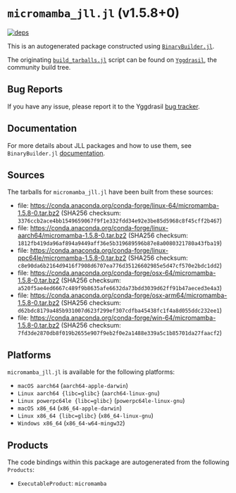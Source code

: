 # `micromamba_jll.jl` (v1.5.8+0)

[![deps](https://juliahub.com/docs/micromamba_jll/deps.svg)](https://juliahub.com/ui/Packages/micromamba_jll/c71yJ?page=2)

This is an autogenerated package constructed using [`BinaryBuilder.jl`](https://github.com/JuliaPackaging/BinaryBuilder.jl).

The originating [`build_tarballs.jl`](https://github.com/JuliaPackaging/Yggdrasil/blob/d38e7f0b5b2e32b44dfcd41d30e3e4a052397fc7/M/micromamba/build_tarballs.jl) script can be found on [`Yggdrasil`](https://github.com/JuliaPackaging/Yggdrasil/), the community build tree.

## Bug Reports

If you have any issue, please report it to the Yggdrasil [bug tracker](https://github.com/JuliaPackaging/Yggdrasil/issues).

## Documentation

For more details about JLL packages and how to use them, see `BinaryBuilder.jl` [documentation](https://docs.binarybuilder.org/stable/jll/).

## Sources

The tarballs for `micromamba_jll.jl` have been built from these sources:

* file: https://conda.anaconda.org/conda-forge/linux-64/micromamba-1.5.8-0.tar.bz2 (SHA256 checksum: `3376ccb2ace4bb1549659067f9f1e332fdd34e92e3be85d5968c8f45cff2b467`)
* file: https://conda.anaconda.org/conda-forge/linux-aarch64/micromamba-1.5.8-0.tar.bz2 (SHA256 checksum: `1812fb419da96af894a9449aff36e5b319689596b87e8a0080321780a43fba19`)
* file: https://conda.anaconda.org/conda-forge/linux-ppc64le/micromamba-1.5.8-0.tar.bz2 (SHA256 checksum: `c8e90da6b2164d9416f7908d6707ea776d35126602985e5d47cf570e2bdc1dd2`)
* file: https://conda.anaconda.org/conda-forge/osx-64/micromamba-1.5.8-0.tar.bz2 (SHA256 checksum: `a520f5ae4ed6667c489f9b8635afe6632da73bdd3039d62ff91b47aeced3e4a3`)
* file: https://conda.anaconda.org/conda-forge/osx-arm64/micromamba-1.5.8-0.tar.bz2 (SHA256 checksum: `d62bdc8179a485b931007d623f299ef307cdfba45438fc1f4a8d055ddc232ee1`)
* file: https://conda.anaconda.org/conda-forge/win-64/micromamba-1.5.8-0.tar.bz2 (SHA256 checksum: `7fd3de2870db8f019b2655e907f9eb2f0e2a1488e339a5c1b85701da27faacf2`)

## Platforms

`micromamba_jll.jl` is available for the following platforms:

* `macOS aarch64` (`aarch64-apple-darwin`)
* `Linux aarch64 {libc=glibc}` (`aarch64-linux-gnu`)
* `Linux powerpc64le {libc=glibc}` (`powerpc64le-linux-gnu`)
* `macOS x86_64` (`x86_64-apple-darwin`)
* `Linux x86_64 {libc=glibc}` (`x86_64-linux-gnu`)
* `Windows x86_64` (`x86_64-w64-mingw32`)

## Products

The code bindings within this package are autogenerated from the following `Products`:

* `ExecutableProduct`: `micromamba`
